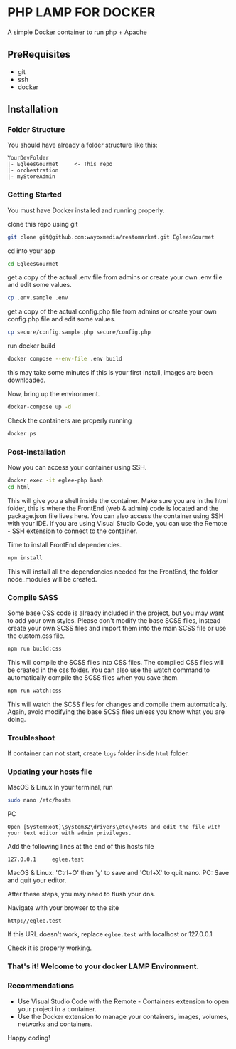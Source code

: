 # PHP LAMP FOR DOCKER
A simple Docker container to run php + Apache

## PreRequisites

* git
* ssh
* docker

## Installation

### Folder Structure

You should have already a folder structure like this:

    YourDevFolder
    |- EgleesGourmet     <- This repo
    |- orchestration
    |- myStoreAdmin

### Getting Started

You must have Docker installed and running properly.

clone this repo using git

```sh
git clone git@github.com:wayoxmedia/restomarket.git EgleesGourmet
```

cd into your app

```sh
cd EgleesGourmet
```

get a copy of the actual .env file from admins or create your own .env file and edit some values.
```sh
cp .env.sample .env
```

get a copy of the actual config.php file from admins or create your own config.php file and edit some values.
```sh
cp secure/config.sample.php secure/config.php
```

run docker build
```sh
docker compose --env-file .env build
```

this may take some minutes if this is your first install, images are been downloaded.

Now, bring up the environment.

```sh
docker-compose up -d
```

Check the containers are properly running

```sh
docker ps
```

### Post-Installation
Now you can access your container using SSH.

```sh
docker exec -it eglee-php bash
cd html
```
This will give you a shell inside the container. Make sure you are in the html folder, this is where the FrontEnd (web & admin) code is located and the package.json file lives here.
You can also access the container using SSH with your IDE.
If you are using Visual Studio Code, you can use the Remote - SSH extension to connect to the container.

Time to install FrontEnd dependencies.

```sh
npm install
```
This will install all the dependencies needed for the FrontEnd, the folder node_modules will be created.

### Compile SASS
Some base CSS code is already included in the project, but you may want to add your own styles. Please don't modify the base SCSS files, instead create your own SCSS files and import them into the main SCSS file or use the custom.css file.
```sh
npm run build:css
```
This will compile the SCSS files into CSS files. The compiled CSS files will be created in the css folder.
You can also use the watch command to automatically compile the SCSS files when you save them.
```sh
npm run watch:css
```
This will watch the SCSS files for changes and compile them automatically. Again, avoid modifying the base SCSS files unless you know what you are doing.

### Troubleshoot

If container can not start, create `logs` folder inside `html` folder.

### Updating your hosts file
MacOS & Linux
In your terminal, run
```sh
sudo nano /etc/hosts
```
PC
```
Open [SystemRoot]\system32\drivers\etc\hosts and edit the file with your text editor with admin privileges.
```
Add the following lines at the end of this hosts file
```
127.0.0.1     eglee.test
```
MacOS & Linux: 'Ctrl+O' then 'y' to save and 'Ctrl+X' to quit nano.
PC: Save and quit your editor.

After these steps, you may need to flush your dns.

Navigate with your browser to the site

`http://eglee.test`

If this URL doesn't work, replace `eglee.test` with localhost or 127.0.0.1

Check it is properly working.

### That's it! Welcome to your docker LAMP Environment.

### Recommendations

* Use Visual Studio Code with the Remote - Containers extension to open your project in a container.
* Use the Docker extension to manage your containers, images, volumes, networks and containers.

Happy coding!

